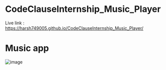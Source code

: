 ﻿# CodeClauseInternship_Music_Player
 Live link : https://harsh749005.github.io/CodeClauseInternship_Music_Player/
# Music app
![image](https://github.com/user-attachments/assets/e055cbad-b240-4706-ad03-5962386d3464)
